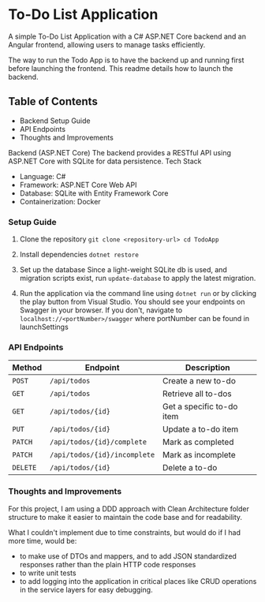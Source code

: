 # To-Do List Application

A simple To-Do List Application with a C# ASP.NET Core backend and an Angular frontend, allowing users to manage tasks efficiently.

The way to run the Todo App is to have the backend up and running first before launching the frontend. This readme details how to launch the backend. 

## Table of Contents
- Backend Setup Guide
- API Endpoints
- Thoughts and Improvements

Backend (ASP.NET Core)
The backend provides a RESTful API using ASP.NET Core with SQLite for data persistence.
Tech Stack
- Language: C#
- Framework: ASP.NET Core Web API
- Database: SQLite with Entity Framework Core
- Containerization: Docker

### Setup Guide
1. Clone the repository
` git clone <repository-url>
cd TodoApp `

2. Install dependencies
` dotnet restore `

3. Set up the database
Since a light-weight SQLite db is used, and migration scripts exist, run ` update-database ` to apply the latest migration.

4. Run the application via the command line using ` dotnet run ` or by clicking the play button from Visual Studio. You should see your endpoints on Swagger in your browser. If you don't, navigate to ` localhost://<portNumber>/swagger ` where portNumber can be found in launchSettings


### API Endpoints

| Method  | Endpoint                  | Description                           |
|---------|---------------------------|---------------------------------------|
| `POST`  | `/api/todos`               | Create a new to-do                   |
| `GET`   | `/api/todos`               | Retrieve all to-dos                   |
| `GET`   | `/api/todos/{id}`          | Get a specific to-do item             |
| `PUT`   | `/api/todos/{id}`          | Update a to-do item                   |
| `PATCH` | `/api/todos/{id}/complete` | Mark as completed                     |
| `PATCH` | `/api/todos/{id}/incomplete` | Mark as incomplete                  |
| `DELETE` | `/api/todos/{id}`         | Delete a to-do                        |


### Thoughts and Improvements
For this project, I am using a DDD approach with Clean Architecture folder structure to make it easier to maintain the code base and for readability.

What I couldn't implement due to time constraints, but would do if I had more time, would be:
- to make use of DTOs and mappers, and to add JSON standardized responses rather than the plain HTTP code responses
- to write unit tests
- to add logging into the application in critical places like CRUD operations in the service layers for easy debugging.




